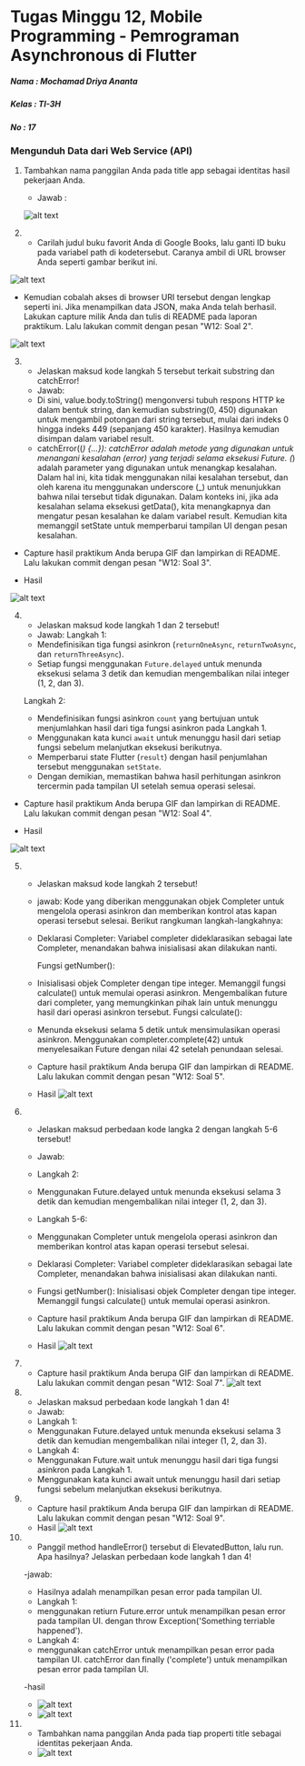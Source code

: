 # Tugas Minggu 12, Mobile Programming - Pemrograman Asynchronous di Flutter

##### Nama  : Mochamad Driya Ananta
##### Kelas : TI-3H
##### No    : 17

### Mengunduh Data dari Web Service (API)

 1. Tambahkan nama panggilan Anda pada title app sebagai identitas hasil pekerjaan Anda.
    - Jawab :

    ![alt text](docs/p1-soal-1.png)

 2.  - Carilah judul buku favorit Anda di Google Books, lalu ganti ID buku pada variabel path di kodetersebut. Caranya ambil di URL browser Anda seperti gambar berikut ini.

![alt text](docs/p1-soal-2-a.png)

- Kemudian cobalah akses di browser URI tersebut dengan lengkap seperti ini. Jika menampilkan data JSON, maka Anda telah berhasil. Lakukan capture milik Anda dan tulis di README pada laporan praktikum. Lalu lakukan commit dengan pesan "W12: Soal 2".

![alt text](docs/p1-soal-2-a.png)


3.  - Jelaskan maksud kode langkah 5 tersebut   terkait substring dan catchError!
    - Jawab: 
    -   Di sini, value.body.toString() mengonversi tubuh respons HTTP ke dalam bentuk string, dan kemudian substring(0, 450) digunakan untuk mengambil potongan dari string tersebut, mulai dari indeks 0 hingga indeks 449 (sepanjang 450 karakter). Hasilnya kemudian disimpan dalam variabel result.
    - catchError((_) {...}):
    catchError adalah metode yang digunakan untuk menangani kesalahan (error) yang terjadi selama eksekusi Future.
    (_) adalah parameter yang digunakan untuk menangkap kesalahan. Dalam hal ini, kita tidak menggunakan nilai kesalahan tersebut, dan oleh karena itu menggunakan underscore (_) untuk menunjukkan bahwa nilai tersebut tidak digunakan.
    Dalam konteks ini, jika ada kesalahan selama eksekusi getData(), kita menangkapnya dan mengatur pesan kesalahan ke dalam variabel result. Kemudian kita memanggil setState untuk memperbarui tampilan UI dengan pesan kesalahan.
- Capture hasil praktikum Anda berupa GIF dan lampirkan di README. Lalu lakukan commit dengan pesan "W12: Soal 3".

- Hasil

![alt text](docs/p1-soal-3.gif)


4. - Jelaskan maksud kode langkah 1 dan 2 tersebut!
    - Jawab:
    Langkah 1:
    - Mendefinisikan tiga fungsi asinkron (`returnOneAsync`, `returnTwoAsync`, dan `returnThreeAsync`).
    - Setiap fungsi menggunakan `Future.delayed` untuk menunda eksekusi selama 3 detik dan kemudian mengembalikan nilai integer (1, 2, dan 3).

    Langkah 2:
    - Mendefinisikan fungsi asinkron `count` yang bertujuan untuk menjumlahkan hasil dari tiga fungsi asinkron pada Langkah 1.
    - Menggunakan kata kunci `await` untuk menunggu hasil dari setiap fungsi sebelum melanjutkan eksekusi berikutnya.
    - Memperbarui state Flutter (`result`) dengan hasil penjumlahan tersebut menggunakan `setState`.
    - Dengan demikian, memastikan bahwa hasil perhitungan asinkron tercermin pada tampilan UI setelah semua operasi selesai.

- Capture hasil praktikum Anda berupa GIF dan lampirkan di README. Lalu lakukan commit dengan pesan "W12: Soal 4".

- Hasil

![alt text](docs/p2-soal-1.gif)

5. - Jelaskan maksud kode langkah 2 tersebut!
    - jawab:
    Kode yang diberikan menggunakan objek Completer untuk mengelola operasi asinkron dan memberikan kontrol atas kapan operasi tersebut selesai. Berikut rangkuman langkah-langkahnya:

    - Deklarasi Completer: Variabel completer dideklarasikan sebagai late Completer, menandakan bahwa inisialisasi akan dilakukan nanti.

        Fungsi getNumber():

    - Inisialisasi objek Completer dengan tipe integer.
    Memanggil fungsi calculate() untuk memulai operasi asinkron.
    Mengembalikan future dari completer, yang memungkinkan pihak lain untuk menunggu hasil dari operasi asinkron tersebut.
    Fungsi calculate():

    - Menunda eksekusi selama 5 detik untuk mensimulasikan operasi asinkron.
    Menggunakan completer.complete(42) untuk menyelesaikan Future dengan nilai 42 setelah penundaan selesai.

    - Capture hasil praktikum Anda berupa GIF dan lampirkan di README. Lalu lakukan commit dengan pesan "W12: Soal 5".

    - Hasil
    ![alt text](docs/p3-soal-1.gif)

6.  - Jelaskan maksud perbedaan kode langka 2 dengan langkah 5-6 tersebut!
    - Jawab:
    - Langkah 2:
    - Menggunakan Future.delayed untuk menunda eksekusi selama 3 detik dan kemudian mengembalikan nilai integer (1, 2, dan 3).
    - Langkah 5-6:
    - Menggunakan Completer untuk mengelola operasi asinkron dan memberikan kontrol atas kapan operasi tersebut selesai.
    - Deklarasi Completer: Variabel completer dideklarasikan sebagai late Completer, menandakan bahwa inisialisasi akan dilakukan nanti.
    - Fungsi getNumber():
    Inisialisasi objek Completer dengan tipe integer.
    Memanggil fungsi calculate() untuk memulai operasi asinkron.

    - Capture hasil praktikum Anda berupa GIF dan lampirkan di README. Lalu lakukan commit dengan pesan "W12: Soal 6".

    - Hasil
    ![alt text](docs/p3-soal-1.gif)
    
7. - Capture hasil praktikum Anda berupa GIF dan lampirkan di README. Lalu lakukan commit dengan pesan "W12: Soal 7".
    ![alt text](docs/p4-soal-7.gif)

8.  - Jelaskan maksud perbedaan kode langkah 1 dan 4!
    - Jawab:
    - Langkah 1:
    - Menggunakan Future.delayed untuk menunda eksekusi selama 3 detik dan kemudian mengembalikan nilai integer (1, 2, dan 3).
    - Langkah 4:
    - Menggunakan Future.wait untuk menunggu hasil dari tiga fungsi asinkron pada Langkah 1.
    - Menggunakan kata kunci await untuk menunggu hasil dari setiap fungsi sebelum melanjutkan eksekusi berikutnya. 
9.  - Capture hasil praktikum Anda berupa GIF dan lampirkan di README. Lalu lakukan commit dengan pesan "W12: Soal 9".
    - Hasil
    ![alt text](docs/p5-soal-9.gif)

10. - Panggil method handleError() tersebut di ElevatedButton, lalu run. Apa hasilnya? Jelaskan perbedaan kode langkah 1 dan 4!

    -jawab:
    - Hasilnya adalah menampilkan pesan error pada tampilan UI.
    - Langkah 1:
    - menggunakan retiurn Future.error untuk menampilkan pesan error pada tampilan UI. dengan throw Exception('Something terriable happened').
    - Langkah 4:
    - menggunakan catchError untuk menampilkan pesan error pada tampilan UI. catchError dan finally ('complete') untuk menampilkan pesan error pada tampilan UI.

    -hasil
    - ![alt text](docs/p5-soal-9.gif)
    - ![alt text](docs/p5-soal-10.png)

11. - Tambahkan nama panggilan Anda pada tiap properti title sebagai identitas pekerjaan Anda.
    - ![alt text](docs/p6-soal-11.png)
    